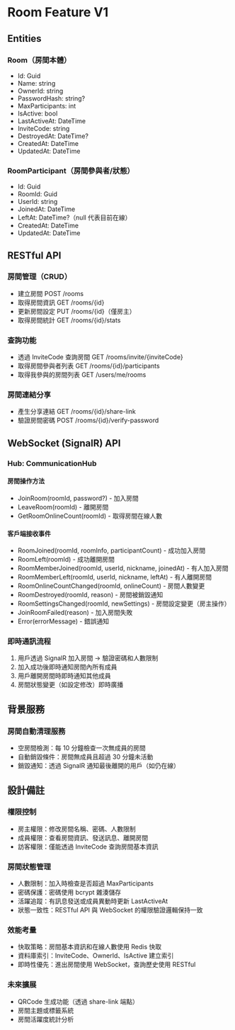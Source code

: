 ﻿# Room Feature V1

## Entities

### Room（房間本體）

- Id: Guid
- Name: string
- OwnerId: string
- PasswordHash: string?
- MaxParticipants: int
- IsActive: bool
- LastActiveAt: DateTime
- InviteCode: string
- DestroyedAt: DateTime?
- CreatedAt: DateTime
- UpdatedAt: DateTime

### RoomParticipant（房間參與者/狀態）

- Id: Guid
- RoomId: Guid
- UserId: string
- JoinedAt: DateTime
- LeftAt: DateTime?（null 代表目前在線）
- CreatedAt: DateTime
- UpdatedAt: DateTime

## RESTful API

### 房間管理（CRUD）

- 建立房間 POST /rooms
- 取得房間資訊 GET /rooms/{id}
- 更新房間設定 PUT /rooms/{id}（僅房主）
- 取得房間統計 GET /rooms/{id}/stats

### 查詢功能

- 透過 InviteCode 查詢房間 GET /rooms/invite/{inviteCode}
- 取得房間參與者列表 GET /rooms/{id}/participants
- 取得我參與的房間列表 GET /users/me/rooms

### 房間連結分享

- 產生分享連結 GET /rooms/{id}/share-link
- 驗證房間密碼 POST /rooms/{id}/verify-password

## WebSocket (SignalR) API

### Hub: CommunicationHub

#### 房間操作方法

- JoinRoom(roomId, password?) - 加入房間
- LeaveRoom(roomId) - 離開房間
- GetRoomOnlineCount(roomId) - 取得房間在線人數

#### 客戶端接收事件

- RoomJoined(roomId, roomInfo, participantCount) - 成功加入房間
- RoomLeft(roomId) - 成功離開房間
- RoomMemberJoined(roomId, userId, nickname, joinedAt) - 有人加入房間
- RoomMemberLeft(roomId, userId, nickname, leftAt) - 有人離開房間
- RoomOnlineCountChanged(roomId, onlineCount) - 房間人數變更
- RoomDestroyed(roomId, reason) - 房間被銷毀通知
- RoomSettingsChanged(roomId, newSettings) - 房間設定變更（房主操作）
- JoinRoomFailed(reason) - 加入房間失敗
- Error(errorMessage) - 錯誤通知

### 即時通訊流程

1. 用戶透過 SignalR 加入房間 → 驗證密碼和人數限制
2. 加入成功後即時通知房間內所有成員
3. 用戶離開房間時即時通知其他成員
4. 房間狀態變更（如設定修改）即時廣播

## 背景服務

### 房間自動清理服務

- 空房間檢測：每 10 分鐘檢查一次無成員的房間
- 自動銷毀條件：房間無成員且超過 30 分鐘未活動
- 銷毀通知：透過 SignalR 通知最後離開的用戶（如仍在線）

## 設計備註

### 權限控制

- 房主權限：修改房間名稱、密碼、人數限制
- 成員權限：查看房間資訊、發送訊息、離開房間
- 訪客權限：僅能透過 InviteCode 查詢房間基本資訊

### 房間狀態管理

- 人數限制：加入時檢查是否超過 MaxParticipants
- 密碼保護：密碼使用 bcrypt 雜湊儲存
- 活躍追蹤：有訊息發送或成員異動時更新 LastActiveAt
- 狀態一致性：RESTful API 與 WebSocket 的權限驗證邏輯保持一致

### 效能考量

- 快取策略：房間基本資訊和在線人數使用 Redis 快取
- 資料庫索引：InviteCode、OwnerId、IsActive 建立索引
- 即時性優先：進出房間使用 WebSocket，查詢歷史使用 RESTful

### 未來擴展

- QRCode 生成功能（透過 share-link 端點）
- 房間主題或標籤系統
- 房間活躍度統計分析

